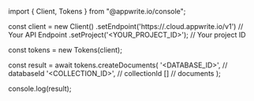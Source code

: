 import { Client, Tokens } from "@appwrite.io/console";

const client = new Client()
    .setEndpoint('https://<REGION>.cloud.appwrite.io/v1') // Your API Endpoint
    .setProject('<YOUR_PROJECT_ID>'); // Your project ID

const tokens = new Tokens(client);

const result = await tokens.createDocuments(
    '<DATABASE_ID>', // databaseId
    '<COLLECTION_ID>', // collectionId
    [] // documents
);

console.log(result);
